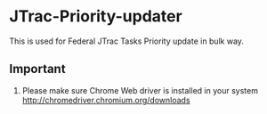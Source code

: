 # JTrac-Priority-updater

This is used for Federal JTrac Tasks Priority update in bulk way.


Important
---------
1) Please make sure Chrome Web driver is installed in your system
 http://chromedriver.chromium.org/downloads
